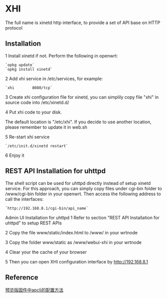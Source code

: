 XHI
===

The full name is xinetd http interface, to provide a set of API base on HTTP protocol

Installation
---
1 Install xinetd if not. Perform the following in openwrt:

    `opkg update`
    `opkg install xinetd`
    
2 Add xhi service in /etc/services, for example:

    `xhi        8080/tcp`

3 Create xhi configuration file for xinetd, you can simplily copy file "xhi" in source code into /etc/xinetd.d/

4 Put xhi code to your disk. 

The default location is "/etc/xhi". If you decide to use another location, please remember to update it in web.sh

5 Re-start xhi service

    `/etc/init.d/xinetd restart`
6 Enjoy it

REST API Installation for uhttpd
---
The shell script can be used for uhttpd directly instead of setup xinetd service. For this approach, you can simply
copy files under cgi-bin folder to /www/cgi-bin folder in your openwrt. Then access the following address to call 
the interfaces:

    `http://192.168.8.1/cgi-bin/api_name`

Admin UI Installation for uhttpd
1 Refer to section "REST API Installation for uhttpd" to setup REST APIs

2 Copy the file www/static/index.html to /www/ in your wrtnode

3 Copy the folder www/static as /www/webui-xhi in your wrtnode

4 Clear your the cache of your browser

5 Then you can open XHI configuration interface by http://192.168.8.1

Reference
---
[预览版固件中apcli的配置方法](http://cn.wrtnode.com/?topic=%E9%A2%84%E8%A7%88%E7%89%88%E5%9B%BA%E4%BB%B6%E4%B8%ADapcli%E7%9A%84%E9%85%8D%E7%BD%AE%E6%96%B9%E6%B3%95)
